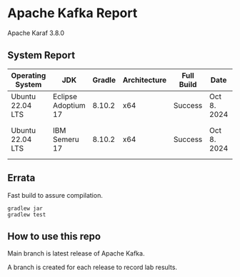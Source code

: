 # Apache Kafka Report

Apache Karaf 3.8.0

## System Report

| Operating System    | JDK       | Gradle | Architecture | Full Build | Date  | Notes |
|---------------------|-----------|-------|--------------|------------|-------|-------|
| Ubuntu 22.04 LTS    | Eclipse Adoptium 17  | 8.10.2 | x64      | Success | Oct 8. 2024 | 1 Failed Test kafka.coordinator.transaction.ProducerIdManagerTest |
| Ubuntu 22.04 LTS    | IBM Semeru 17  | 8.10.2 | x64      | Success | Oct 8. 2024 | 5 Failed Test org.apache.kafka.clients.consumer.KafkaConsumerTest org.apache.kafka.clients.consumer.internals.AbstractCoordinatorTest org.apache.kafka.common.network.SslTransportLayerTest (2 cases) org.apache.kafka.common.network.Tls13SelectorTest  |

## Errata


Fast build to assure compilation. 
```
gradlew jar
gradlew test
```

## How to use this repo

Main branch is latest release of Apache Kafka.

A branch is created for each release to record lab results.
